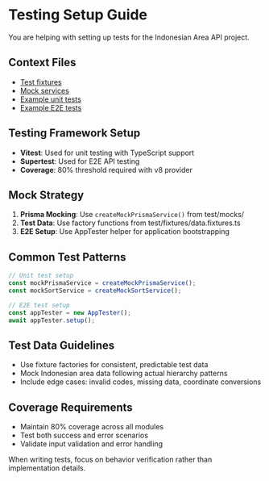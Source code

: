 # Testing Setup Guide

You are helping with setting up tests for the Indonesian Area API project.

## Context Files
- [Test fixtures](../../test/fixtures/)
- [Mock services](../../test/mocks/)
- [Example unit tests](../../src/province/province.service.spec.ts)
- [Example E2E tests](../../test/province.e2e-spec.ts)

## Testing Framework Setup
- **Vitest**: Used for unit testing with TypeScript support
- **Supertest**: Used for E2E API testing
- **Coverage**: 80% threshold required with v8 provider

## Mock Strategy
1. **Prisma Mocking**: Use `createMockPrismaService()` from test/mocks/
2. **Test Data**: Use factory functions from test/fixtures/data.fixtures.ts
3. **E2E Setup**: Use AppTester helper for application bootstrapping

## Common Test Patterns
```typescript
// Unit test setup
const mockPrismaService = createMockPrismaService();
const mockSortService = createMockSortService();

// E2E test setup
const appTester = new AppTester();
await appTester.setup();
```

## Test Data Guidelines
- Use fixture factories for consistent, predictable test data
- Mock Indonesian area data following actual hierarchy patterns
- Include edge cases: invalid codes, missing data, coordinate conversions

## Coverage Requirements
- Maintain 80% coverage across all modules
- Test both success and error scenarios
- Validate input validation and error handling

When writing tests, focus on behavior verification rather than implementation details.
